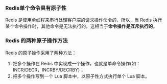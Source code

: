 ### Redis单个命令具有原子性
Redis 是使用单线程来串行处理客户端的请求操作命令的，所以，当 Redis 执行某个命令操作时，其他命令是无法执行的，这相当于**命令操作是互斥执行的**。

### Redis 的两种原子操作方法
Redis 的原子操作采用了两种方法：

1. 把多个操作在 Redis 中实现成一个操作，也就是单命令操作(如：INCR/DECR，INCRBY/DECRBY)；
2. 把多个操作写到一个 Lua 脚本中，以原子性方式执行单个 Lua 脚本。
